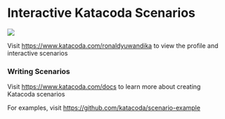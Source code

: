 # Interactive Katacoda Scenarios

[![](http://shields.katacoda.com/katacoda/ronaldyuwandika/count.svg)](https://www.katacoda.com/ronaldyuwandika "Get your profile on Katacoda.com")

Visit https://www.katacoda.com/ronaldyuwandika to view the profile and interactive scenarios

### Writing Scenarios
Visit https://www.katacoda.com/docs to learn more about creating Katacoda scenarios

For examples, visit https://github.com/katacoda/scenario-example
